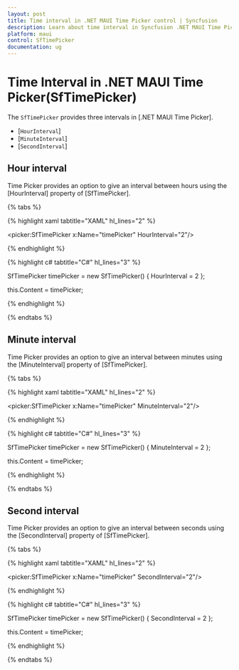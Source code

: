 ```yaml
---
layout: post
title: Time interval in .NET MAUI Time Picker control | Syncfusion
description: Learn about time interval in Syncfusion .NET MAUI Time Picker (SfTimePicker) control and its basic features.
platform: maui
control: SfTimePicker
documentation: ug
---
```


# Time Interval in .NET MAUI Time Picker(SfTimePicker)

The `SfTimePicker` provides three intervals in [.NET MAUI Time Picker].

 * [`HourInterval`]
 * [`MinuteInterval`]
 * [`SecondInterval`]

## Hour interval

Time Picker provides an option to give an interval between hours using the [HourInterval] property of [SfTimePicker].

{% tabs %}

{% highlight xaml tabtitle="XAML" hl_lines="2" %}

<picker:SfTimePicker x:Name="timePicker"
                     HourInterval="2"/>

{% endhighlight %}

{% highlight c# tabtitle="C#" hl_lines="3" %}  

SfTimePicker timePicker = new SfTimePicker()
{
    HourInterval = 2
};

this.Content = timePicker;

{% endhighlight %}

{% endtabs %}

## Minute interval

Time Picker provides an option to give an interval between minutes using the [MinuteInterval] property of [SfTimePicker].

{% tabs %}

{% highlight xaml tabtitle="XAML" hl_lines="2" %}

<picker:SfTimePicker x:Name="timePicker"
                     MinuteInterval="2"/>

{% endhighlight %}

{% highlight c# tabtitle="C#" hl_lines="3" %}  

SfTimePicker timePicker = new SfTimePicker()
{
    MinuteInterval = 2
};

this.Content = timePicker;

{% endhighlight %}

{% endtabs %}

## Second interval

Time Picker provides an option to give an interval between seconds using the [SecondInterval] property of [SfTimePicker].

{% tabs %}

{% highlight xaml tabtitle="XAML" hl_lines="2" %}

<picker:SfTimePicker x:Name="timePicker"
                     SecondInterval="2"/>

{% endhighlight %}

{% highlight c# tabtitle="C#" hl_lines="3" %}  

SfTimePicker timePicker = new SfTimePicker()
{
    SecondInterval = 2
};

this.Content = timePicker;

{% endhighlight %}

{% endtabs %}